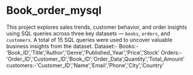 # Book_order_mysql
This project explores sales trends, customer behavior, and order insights using SQL queries across three key datasets — `books`, `orders`, and `customers`. A total of 15 SQL queries were used to uncover valuable business insights from the dataset.
Dataset:-
Books:- 'Book_ID','Title','Author','Genre','Published_Year','Price','Stock'
Orders:- 'Order_ID','Customer_ID','Book_ID','Order_Data',Quantity','Total_Amount'
customers:-'Customer_ID','Name','Email','Phone','City','Country'




